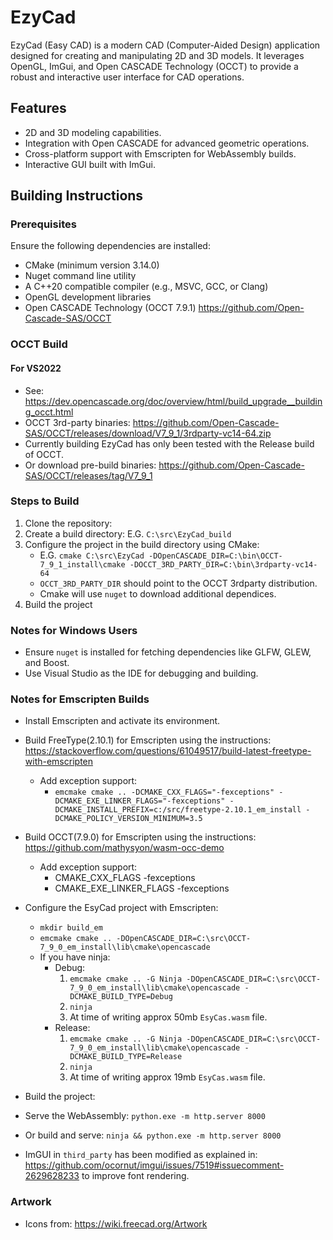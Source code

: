# EzyCad  

EzyCad (Easy CAD) is a modern CAD (Computer-Aided Design) application designed for
creating and manipulating 2D and 3D models. It leverages OpenGL, ImGui,
and Open CASCADE Technology (OCCT) to provide a robust and interactive
user interface for CAD operations.  

## Features  
- 2D and 3D modeling capabilities.  
- Integration with Open CASCADE for advanced geometric operations.  
- Cross-platform support with Emscripten for WebAssembly builds.  
- Interactive GUI built with ImGui.  

## Building Instructions  

### Prerequisites  
Ensure the following dependencies are installed:  
- CMake (minimum version 3.14.0)
- Nuget command line utility
- A C++20 compatible compiler (e.g., MSVC, GCC, or Clang)  
- OpenGL development libraries  
- Open CASCADE Technology (OCCT 7.9.1) https://github.com/Open-Cascade-SAS/OCCT

### OCCT Build

#### For VS2022
* See: https://dev.opencascade.org/doc/overview/html/build_upgrade__building_occt.html
* OCCT 3rd-party binaries: https://github.com/Open-Cascade-SAS/OCCT/releases/download/V7_9_1/3rdparty-vc14-64.zip
* Currently building EzyCad has only been tested with the Release build of OCCT.
* Or download pre-build binaries: https://github.com/Open-Cascade-SAS/OCCT/releases/tag/V7_9_1

### Steps to Build  
1. Clone the repository:
2. Create a build directory:
    E.G. `C:\src\EzyCad_build`
3. Configure the project in the build directory using CMake:
    - E.G. `cmake C:\src\EzyCad -DOpenCASCADE_DIR=C:\bin\OCCT-7_9_1_install\cmake -DOCCT_3RD_PARTY_DIR=C:\bin\3rdparty-vc14-64`
    - `OCCT_3RD_PARTY_DIR` should point to the OCCT 3rdparty distribution.
    - Cmake will use `nuget` to download additional dependices.
4. Build the project

### Notes for Windows Users  
- Ensure `nuget` is installed for fetching dependencies like GLFW, GLEW, and Boost.  
- Use Visual Studio as the IDE for debugging and building.

### Notes for Emscripten Builds  
- Install Emscripten and activate its environment.
- Build FreeType(2.10.1) for Emscripten using the instructions: https://stackoverflow.com/questions/61049517/build-latest-freetype-with-emscripten
    - Add exception support:
        - `emcmake cmake .. -DCMAKE_CXX_FLAGS="-fexceptions" -DCMAKE_EXE_LINKER_FLAGS="-fexceptions" -DCMAKE_INSTALL_PREFIX=c:/src/freetype-2.10.1_em_install -DCMAKE_POLICY_VERSION_MINIMUM=3.5`
- Build OCCT(7.9.0) for Emscripten using the instructions: https://github.com/mathysyon/wasm-occ-demo
    - Add exception support:
        - CMAKE_CXX_FLAGS -fexceptions
        - CMAKE_EXE_LINKER_FLAGS -fexceptions
- Configure the EsyCad project with Emscripten:
    - `mkdir build_em`
    - `emcmake cmake .. -DOpenCASCADE_DIR=C:\src\OCCT-7_9_0_em_install\lib\cmake\opencascade`
    - If you have ninja:
        - Debug: 
            1. `emcmake cmake .. -G Ninja -DOpenCASCADE_DIR=C:\src\OCCT-7_9_0_em_install\lib\cmake\opencascade -DCMAKE_BUILD_TYPE=Debug`
            2. `ninja`
            3. At time of writing approx 50mb `EsyCas.wasm` file.
        - Release: 
            1. `emcmake cmake .. -G Ninja -DOpenCASCADE_DIR=C:\src\OCCT-7_9_0_em_install\lib\cmake\opencascade -DCMAKE_BUILD_TYPE=Release` 
            2. `ninja`
            3. At time of writing approx 19mb `EsyCas.wasm` file.
    
- Build the project:
- Serve the WebAssembly: `python.exe -m http.server 8000`
- Or build and serve: `ninja && python.exe -m http.server 8000`
- ImGUI in `third_party` has been modified as explained in:
  https://github.com/ocornut/imgui/issues/7519#issuecomment-2629628233 to improve font rendering.

### Artwork
- Icons from: https://wiki.freecad.org/Artwork
